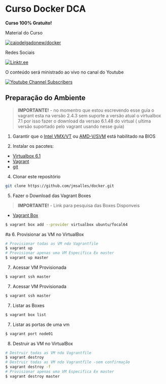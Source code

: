# Curso Docker DCA 
**Curso 100% Gratuito!**

Material do Curso  

[![caiodelgadonew/docker](https://img.shields.io/github/stars/caiodelgadonew/docker?label=caiodelgadonew%2Fdocker&logo=github&style=for-the-badge)](https://github.com/caiodelgadonew/docker)

Redes Sociais

[![Linktr.ee](https://img.shields.io/website?down_message=caiodelgadonew&label=LINKTR.EE&logo=linktree&style=for-the-badge&up_message=caiodelgadonew&url=https%3A%2F%2Flinktr.ee%2Fcaiodelgadonew)](https://linktr.ee/caiodelgadonew)


O conteúdo será ministrado ao vivo no canal do Youtube

[![Youtube Channel Subscribers](https://img.shields.io/youtube/channel/subscribers/UCQnpN5AUd36lnMHuIl_rihA?label=YOUTUBE&logo=youtube&style=for-the-badge&logoColor=red)](https://www.youtube.com/caiodelgadonew) 

## Preparação do Ambiente

> **IMPORTANTE!** - no momentro que estou escrevendo esse guia o vagrant esta na versão 2.4.3 sem suporte a versão atual o virtualbox 7.1 por isso fazer o download da versao 6.1.48 do virtual ( ultima versão suportado pelo vagrant usando nesse guia)

1. Garantir que o [Intel VMX/VT](https://www.asus.com/br/support/FAQ/1043786/) ou [AMD-V/SVM](https://www.asus.com/br/support/FAQ/1038245/) está habilitado na BIOS

3. Instalar os pacotes:
  - [Virtualbox 6.1](https://www.virtualbox.org/wiki/Download_Old_Builds_6_1)
  - [Vagrant](https://www.vagrantup.com/downloads)
  - [git](https://git-scm.com/download/)

4. Clonar este repositório
```bash
git clone https://github.com/jmsalles/docker.git
```

5. Fazer o Download das Vagrant Boxes
> **IMPORTANTE!** - Link para pesquisa das Boxes Disponveis 
  - [Vagrant Box](https://portal.cloud.hashicorp.com/vagrant/discover?query=ubuntu)
```bash
$ vagrant box add --provider virtualbox ubuntu/focal64
``` 
#a
6. Provisionar as VM no VirtualBox
```bash
# Provisionar todas as VM ndo Vagrantfile
$ vagrant up 
# Provisionar apenas uma VM Especifica Ex master
$ vagrant up master 
``` 

7. Acessar VM Provisionada
```bash
$ vagrant ssh master
``` 

7. Acessar VM Provisionada
```bash
$ vagrant ssh master
``` 

7. Listar as Boxes
```bash
$ vagrant box list
``` 

7. Listar as portas de uma vm
```bash
$ vagrant port node01
``` 

8. Destruir as VM no VirtualBox
```bash
# Destruir todas as VM ndo Vagrantfile
$ vagrant destroy 
# Destruir todas as VM ndo Vagrantfile -sem confirmação
$ vagrant destroy -f
# Provisionar apenas uma VM Especifica Ex master
$ vagrant destroy master 
``` 
